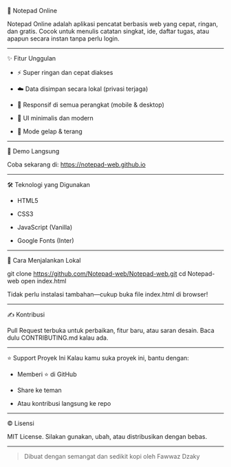 📝 Notepad Online

Notepad Online adalah aplikasi pencatat berbasis web yang cepat, ringan, dan gratis. Cocok untuk menulis catatan singkat, ide, daftar tugas, atau apapun secara instan tanpa perlu login.

---

✨ Fitur Unggulan

- ⚡ Super ringan dan cepat diakses

- ☁️ Data disimpan secara lokal (privasi terjaga)

- 📱 Responsif di semua perangkat (mobile & desktop)

- 🎨 UI minimalis dan modern

- 🌃 Mode gelap & terang

---

🚀 Demo Langsung

Coba sekarang di: https://notepad-web.github.io

---

🛠️ Teknologi yang Digunakan

- HTML5

- CSS3

- JavaScript (Vanilla)

- Google Fonts (Inter)

---

📁 Cara Menjalankan Lokal

git clone https://github.com/Notepad-web/Notepad-web.git
cd Notepad-web
open index.html

Tidak perlu instalasi tambahan—cukup buka file index.html di browser!

---

✍️ Kontribusi

Pull Request terbuka untuk perbaikan, fitur baru, atau saran desain. Baca dulu CONTRIBUTING.md kalau ada.

---

⭐ Support Proyek Ini
Kalau kamu suka proyek ini, bantu dengan:

- Memberi ⭐ di GitHub

- Share ke teman

- Atau kontribusi langsung ke repo

---

©️ Lisensi

MIT License. Silakan gunakan, ubah, atau distribusikan dengan bebas.

---

> Dibuat dengan semangat dan sedikit kopi oleh Fawwaz Dzaky


